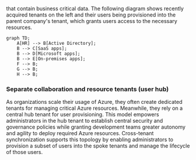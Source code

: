 that contain business critical data. The following diagram shows recently acquired tenants on the left and their users being provisioned into the parent company's tenant, which grants users access to the necessary resources.

```mermaid
graph TD;
    A[HR] --> B[Active Directory];
    B --> C[SaaS apps];
    B --> D[Microsoft apps];
    B --> E[On-premises apps];
    F --> B;
    G --> B;
    H --> B;
```

### Separate collaboration and resource tenants (user hub)

As organizations scale their usage of Azure, they often create dedicated tenants for managing critical Azure resources. Meanwhile, they rely on a central hub tenant for user provisioning. This model empowers administrators in the hub tenant to establish central security and governance policies while granting development teams greater autonomy and agility to deploy required Azure resources. Cross-tenant synchronization supports this topology by enabling administrators to provision a subset of users into the spoke tenants and manage the lifecycle of those users.